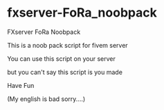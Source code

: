 # fxserver-FoRa_noobpack
FXserver FoRa Noobpack

This is a noob pack script for fivem server

You can use this script on your server

but you can't say this script is you made

Have Fun

(My english is bad sorry....)

